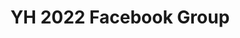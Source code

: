 ---
title: YH 2022 Facebook Group
redirect_to: https://www.facebook.com/groups/youthhuddle2022/
redirect_from: 
  - /YHFBGroup
  - /yhfbgroup
---